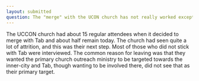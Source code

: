 ```yaml
---
layout: submitted
question: The "merge" with the UCON church has not really worked except for Pastor Ed (Great man of God) and a very few others who still attend TAB. Shouldn't we figure out what and why it didn't work by talking to those who didn't stay? I think TAB need to learn from that less than successful attempt at a merger before attempting it on a much more massive scale. We are not a perfect church, and we need to learn from our "mistakes.”  
---
```

The UCCON church had about 15 regular attendees when it decided to merge with Tab and about half remain today. The church had seen quite a lot of attrition, and this was their next step. Most of those who did not stick with Tab were interviewed. The common reason for leaving was that they wanted the primary church outreach ministry to be targeted towards the inner-city and Tab, though wanting to be involved there, did not see that as their primary target. 